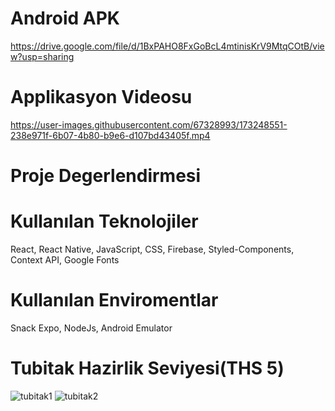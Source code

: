 # Android APK
https://drive.google.com/file/d/1BxPAHO8FxGoBcL4mtinisKrV9MtqCOtB/view?usp=sharing

# Applikasyon Videosu
https://user-images.githubusercontent.com/67328993/173248551-238e971f-6b07-4b80-b9e6-d107bd43405f.mp4

# Proje Degerlendirmesi


# Kullanılan Teknolojiler
React, React Native, JavaScript, CSS, Firebase, Styled-Components, Context API, Google Fonts

# Kullanılan Enviromentlar
Snack Expo, NodeJs, Android Emulator


# Tubitak Hazirlik Seviyesi(THS 5)
![tubitak1](https://user-images.githubusercontent.com/67328993/173249970-33dcf5f3-7c55-4d88-a2e6-b402c574acc0.png)
![tubitak2](https://user-images.githubusercontent.com/67328993/173249972-12d1fe30-9e03-4a06-828b-93664055c791.png)

